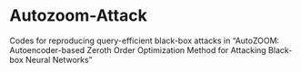 # Autozoom-Attack
Codes for reproducing query-efficient black-box attacks in  “AutoZOOM: Autoencoder-based Zeroth Order Optimization Method for Attacking Black-box Neural Networks” ​​​​​​
